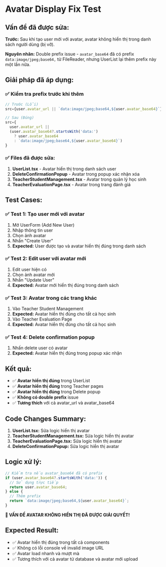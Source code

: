 # Avatar Display Fix Test

## Vấn đề đã được sửa:
**Trước:** Sau khi tạo user mới với avatar, avatar không hiển thị trong danh sách người dùng (bị vỡ).

**Nguyên nhân:** Double prefix issue - `avatar_base64` đã có prefix `data:image/jpeg;base64,` từ FileReader, nhưng UserList lại thêm prefix này một lần nữa.

## Giải pháp đã áp dụng:

### ✅ Kiểm tra prefix trước khi thêm
```typescript
// Trước (Lỗi)
src={user.avatar_url || `data:image/jpeg;base64,${user.avatar_base64}`}

// Sau (Đúng)
src={
  user.avatar_url ||
  (user.avatar_base64?.startsWith('data:') 
    ? user.avatar_base64 
    : `data:image/jpeg;base64,${user.avatar_base64}`)
}
```

### ✅ Files đã được sửa:
1. **UserList.tsx** - Avatar hiển thị trong danh sách user
2. **DeleteConfirmationPopup** - Avatar trong popup xác nhận xóa
3. **TeacherStudentManagement.tsx** - Avatar trong quản lý học sinh
4. **TeacherEvaluationPage.tsx** - Avatar trong trang đánh giá

## Test Cases:

### ✅ Test 1: Tạo user mới với avatar
1. Mở UserForm (Add New User)
2. Nhập thông tin user
3. Chọn ảnh avatar
4. Nhấn "Create User"
5. **Expected:** User được tạo và avatar hiển thị đúng trong danh sách

### ✅ Test 2: Edit user với avatar mới
1. Edit user hiện có
2. Chọn ảnh avatar mới
3. Nhấn "Update User"
4. **Expected:** Avatar mới hiển thị đúng trong danh sách

### ✅ Test 3: Avatar trong các trang khác
1. Vào Teacher Student Management
2. **Expected:** Avatar hiển thị đúng cho tất cả học sinh
3. Vào Teacher Evaluation Page
4. **Expected:** Avatar hiển thị đúng cho tất cả học sinh

### ✅ Test 4: Delete confirmation popup
1. Nhấn delete user có avatar
2. **Expected:** Avatar hiển thị đúng trong popup xác nhận

## Kết quả:
- ✅ **Avatar hiển thị đúng** trong UserList
- ✅ **Avatar hiển thị đúng** trong Teacher pages
- ✅ **Avatar hiển thị đúng** trong Delete popup
- ✅ **Không có double prefix** issue
- ✅ **Tương thích** với cả avatar_url và avatar_base64

## Code Changes Summary:
1. **UserList.tsx:** Sửa logic hiển thị avatar
2. **TeacherStudentManagement.tsx:** Sửa logic hiển thị avatar
3. **TeacherEvaluationPage.tsx:** Sửa logic hiển thị avatar
4. **DeleteConfirmationPopup:** Sửa logic hiển thị avatar

## Logic xử lý:
```typescript
// Kiểm tra nếu avatar_base64 đã có prefix
if (user.avatar_base64?.startsWith('data:')) {
  // Sử dụng trực tiếp
  return user.avatar_base64;
} else {
  // Thêm prefix
  return `data:image/jpeg;base64,${user.avatar_base64}`;
}
```

**🎯 VẤN ĐỀ AVATAR KHÔNG HIỂN THỊ ĐÃ ĐƯỢC GIẢI QUYẾT!**

## Expected Result:
- ✅ Avatar hiển thị đúng trong tất cả components
- ✅ Không có lỗi console về invalid image URL
- ✅ Avatar load nhanh và mượt mà
- ✅ Tương thích với cả avatar từ database và avatar mới upload
